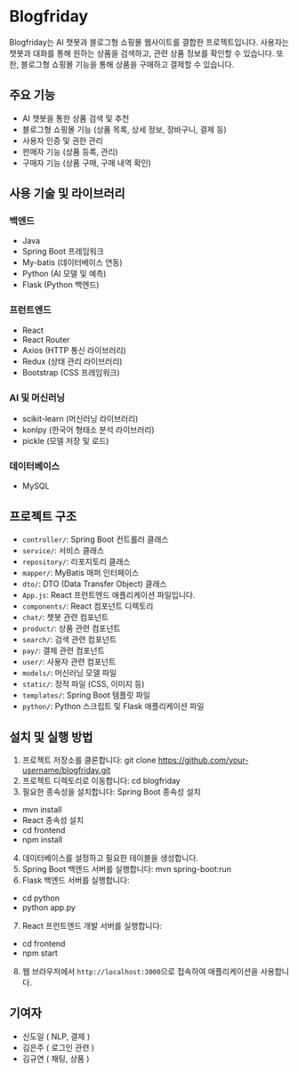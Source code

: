 # Blogfriday

Blogfriday는 AI 챗봇과 블로그형 쇼핑몰 웹사이트를 결합한 프로젝트입니다. 사용자는 챗봇과 대화를 통해 원하는 상품을 검색하고, 관련 상품 정보를 확인할 수 있습니다. 또한, 블로그형 쇼핑몰 기능을 통해 상품을 구매하고 결제할 수 있습니다.

## 주요 기능
- AI 챗봇을 통한 상품 검색 및 추천
- 블로그형 쇼핑몰 기능 (상품 목록, 상세 정보, 장바구니, 결제 등)
- 사용자 인증 및 권한 관리
- 판매자 기능 (상품 등록, 관리)
- 구매자 기능 (상품 구매, 구매 내역 확인)

## 사용 기술 및 라이브러리
### 백엔드
- Java
- Spring Boot 프레임워크
- My-batis (데이터베이스 연동)
- Python (AI 모델 및 예측)
- Flask (Python 백엔드)

### 프런트엔드
- React
- React Router
- Axios (HTTP 통신 라이브러리)
- Redux (상태 관리 라이브러리)
- Bootstrap (CSS 프레임워크)

### AI 및 머신러닝
- scikit-learn (머신러닝 라이브러리)
- konlpy (한국어 형태소 분석 라이브러리)
- pickle (모델 저장 및 로드)

### 데이터베이스
- MySQL

## 프로젝트 구조
- `controller/`: Spring Boot 컨트롤러 클래스
- `service/`: 서비스 클래스
- `repository/`: 리포지토리 클래스
- `mapper/`: MyBatis 매퍼 인터페이스
- `dto/`: DTO (Data Transfer Object) 클래스
- `App.js`: React 프런트엔드 애플리케이션 파일입니다.
- `components/`: React 컴포넌트 디렉토리
 - `chat/`: 챗봇 관련 컴포넌트
 - `product/`: 상품 관련 컴포넌트
 - `search/`: 검색 관련 컴포넌트
 - `pay/`: 결제 관련 컴포넌트
 - `user/`: 사용자 관련 컴포넌트
- `models/`: 머신러닝 모델 파일
- `static/`: 정적 파일 (CSS, 이미지 등)
- `templates/`: Spring Boot 템플릿 파일
- `python/`: Python 스크립트 및 Flask 애플리케이션 파일

## 설치 및 실행 방법
1. 프로젝트 저장소를 클론합니다: git clone https://github.com/your-username/blogfriday.git
2. 프로젝트 디렉토리로 이동합니다: cd blogfriday
3. 필요한 종속성을 설치합니다: Spring Boot 종속성 설치
- mvn install
- React 종속성 설치
- cd frontend
- npm install
4. 데이터베이스를 설정하고 필요한 테이블을 생성합니다.
5. Spring Boot 백엔드 서버를 실행합니다: mvn spring-boot:run
6. Flask 백엔드 서버를 실행합니다:
- cd python
- python app.py
7. React 프런트엔드 개발 서버를 실행합니다:
- cd frontend
- npm start
8. 웹 브라우저에서 `http://localhost:3000`으로 접속하여 애플리케이션을 사용합니다.

## 기여자
- 신도일 ( NLP, 결제 )
- 김은주 ( 로그인 관련 )
- 김규연 ( 채팅, 상품 )

